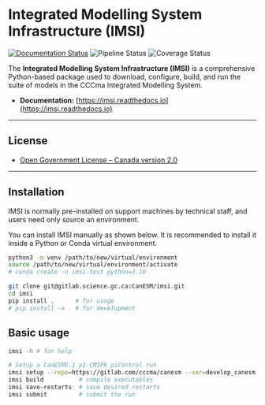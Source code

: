 # Integrated Modelling System Infrastructure (IMSI)

[![Documentation Status](https://readthedocs.org/projects/imsi/badge/?version=latest)](https://imsi.readthedocs.io/en/latest/?version=latest)
![Pipeline Status](https://gitlab.com/cccma/imsi/badges/main/pipeline.svg)
![Coverage Status](https://gitlab.com/cccma/imsi/badges/main/coverage.svg)

The **Integrated Modelling System Infrastructure (IMSI)** is a comprehensive Python-based package used to download, configure, build, and run the suite of models in the CCCma Integrated Modelling System.

- **Documentation:** [https://imsi.readthedocs.io](https://imsi.readthedocs.io)

---

## License

- [Open Government License – Canada version 2.0](https://open.canada.ca/en/open-government-licence-canada)

---

## Installation

IMSI is normally pre-installed on support machines by technical staff, and users need only source an environment.

You can install IMSI manually as shown below. It is recommended to install it inside a Python or Conda virtual environment.

```bash
python3 -m venv /path/to/new/virtual/environment 
source /path/to/new/virtual/environment/activate
# conda create -n imsi-test python=3.10

git clone git@gitlab.science.gc.ca:CanESM/imsi.git
cd imsi
pip install .      # for usage
# pip install -e . # for development
```

## Basic usage
```bash
imsi -h # for help

# Setup a CanESM5.1 p1 CMIP6 piControl run
imsi setup --repo=https://gitlab.com/cccma/canesm --ver=develop_canesm --exp=cmip6-piControl --model=canesm51_p1 --runid=imsi-test
imsi build          # compile executables
imsi save-restarts  # save desired restarts
imsi submit         # submit the run
```
